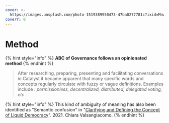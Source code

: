 ```yaml
---
cover: >-
  https://images.unsplash.com/photo-1519389950473-47ba0277781c?ixid=MnwxMjA3fDB8MHxwaG90by1wYWdlfHx8fGVufDB8fHx8&ixlib=rb-1.2.1&auto=format&fit=crop&w=2970&q=80
coverY: 0
---
```


# Method

{% hint style="info" %}
**ABC of Governance follows an opinionated method**
{% endhint %}

> After researching, preparing, presenting and facilitating conversations in Catalyst it became apparent that many specific words and concepts regularly circulate with fuzzy or vague definitions.
> Examples include : _permissionless, decentralized, distributed, delegated voting, etc ._

{% hint style="info" %}
This kind of ambiguity of meaning has also been identified as "Semantic confusion" in "[Clarifying and Defining the Concept of Liquid Democracy](https://onlinelibrary.wiley.com/doi/full/10.1111/spsr.12486)". 2021. Chiara Valsangiacomo.
{% endhint %}
